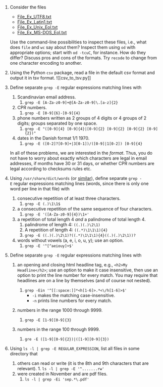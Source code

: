 1. Consider the files
    - [File_Ex_UTF8.txt](https://imada.sdu.dk/u/kslarsen/dm565/Files/File_Ex_UTF8.txt)
    - [File_Ex_Latin1.txt](https://imada.sdu.dk/u/kslarsen/dm565/Files/File_Ex_Latin1.txt)
    - [File_Ex_Unix_Eol.txt](https://imada.sdu.dk/u/kslarsen/dm565/Files/File_Ex_Unix_Eol.txt)
    - [File_Ex_MS-DOS_Eol.txt](https://imada.sdu.dk/u/kslarsen/dm565/Files/File_Ex_MS-DOS_Eol.txt)
    
    Use the command-line possibilities to inspect these files, i.e., what does `file` and `wc` say about them? Inspect them using `od` with appropriate options; start with `od -tcuC`, for instance. How do they differ? Discuss pros and cons of the formats. Try `recode` to change from one character encoding to another.
2. Using the Python `csv` package, read a file in the default csv format and output it in tsv format.
![[csv_to_tsv.py]]

3. Define separate `grep -E` regular expressions matching lines with
    1. Scandinavian email address.
	    1. `grep -E [A-Za-z0-9]+@[A-Za-z0-9]\.[a-z]{2}`
    2. CPR numbers.
	    1. `grep -E [0-9]{6}-[0-9]{4}`
    3. phone numbers written as 2 groups of 4 digits or 4 groups of 2 digits; groups separated by one space.
		1. `grep -E "([0-9]{4} [0-9]{4}|[0-9]{2} [0-9]{2} [0-9]{2} [0-9]{2})"`
    1. dates in the Danish format 1/1 1970.
	    1. `grep -E ([0-2]?[0-9]+|3[0-1])/([0-9]|1[0-2]) [0-9]{4}`
    
    In all of these problems, we are interested in the _format_. Thus, you do not have to worry about exactly which characters are legal in email addresses, if months have 30 or 31 days, or whether CPR numbers are legal according to checksums rules etc.
4. Using `/usr/share/dict/words` (or [similar](https://gist.github.com/WChargin/8927565)), define separate `grep -E` regular expressions matching lines (words, since there is only one word per line in that file) with
    1. consecutive repetition of at least three characters.
	    1. `grep -E (.)\1\1$`
    2. a consecutive repetition of the same sequence of four characters.
	    1. `grep -E '([A-Za-z0-9]{4})\1+'`
    3. a repetition of total length 4 _and_ a palindrome of total length 4.
	    1. palindrome of length 4: `((.)(.)\2\1)`
	    2. A repetition of length 4: `((.*)\1\1\1){4}`
	    3. `grep -E ((.)(.)\2\1)?((.*)\1\1\1){4}((.)(.)\2\1))?`
    5. words without vowels (a, e, i, o, u, y); use an option.
	    1. `grep -E '^[^aeiouy]+$'`
5. Define separate `grep -E` regular expressions matching lines with
    1. an opening and closing html headline tag, e.g., `<h2>My Headline</h2>`; use an option to make it case insensitive, then use an option to print the line number for every match. You may require that headlines are on a line by themselves (and of course not nested).
	    1. `grep -Ein '^[[:space:]]*<h[1-6]>.*<\/h[1-6]>$'`
			-  `-i` makes the matching case-insensitive.
			- `-n` prints line numbers for every match.

	1. numbers in the range 1000 through 9999.
		1. `grep -E [1-9][0-9]{3}`
	2. numbers in the range 100 through 9999.
		1. `gre -E ([1-9][0-9]{2})|([1-9][0-9]{3})`
1. Using `ls -l | grep -E REGULAR_EXPRESSION`, list all files in some directory that
    1. others can read or write (it is the 8th and 9th characters that are relevant).
		    1. `ls -l | grep -E '^.......rw'`
    2. were created in November and are pdf files.
	    1.  `ls -l | grep -Ei 'sep.*\.pdf'`